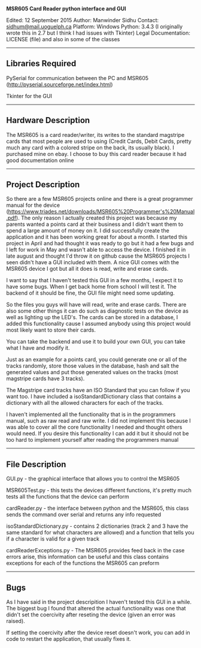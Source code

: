   **MSR605 Card Reader python interface and GUI**


  Edited: 12 September 2015
  Author: Manwinder Sidhu
  Contact: sidhum@mail.uoguelph.ca
  Platform: Windows
  Python: 3.4.3 (I originally wrote this in 2.7 but I think I had issues with Tkinter)
  Legal Documentation: LICENSE (file) and also in some of the classes

  ------------------  
  Libraries Required
  ------------------
  PySerial for communication between the PC and MSR605 (http://pyserial.sourceforge.net/index.html)
  
  Tkinter for the GUI
  

  --------------------
  Hardware Description
  --------------------
  The MSR605 is a card reader/writer, its writes to the standard magstripe cards
  that most people are used to using (Credit Cards, Debit Cards, pretty much any
  card with a colored stripe on the back, its usually black). I purchased mine
  on ebay. I choose to buy this card reader because it had good documentation
  online


  -------------------
  Project Description
  -------------------
  So there are a few MSR605 projects online and there is a great programmer manual
  for the device (https://www.triades.net/downloads/MSR605%20Programmer's%20Manual.pdf).
  The only reason I actually created this project was because my parents wanted a points
  card at their business and I didn't want them to spend a large amount of money on it. I
  did successfully create the application and it has been working great for about a month.
  I started this project in April and had thought it was ready to go but it had a few bugs
  and I left for work in May and wasn't able to access the device. I finished it in late
  august and thought I'd throw it on github cause the MSR605 projects I seen didn't have a
  GUI included with them. A nice GUI comes with the MSR605 device I got but all it does is
  read, write and erase cards.
  
  I want to say that I haven't tested this GUI in a few months, I expect it to have some bugs.
  When I get back home from school I will test it. The backend of it should be fine, the GUI file
  might need some updating.
  
  So the files you guys will have will read, write and erase cards. There are also some other
  things it can do such as diagnostic tests on the device as well as lighting up the LED's. The
  cards can be stored in a database, I added this functionality cause I assumed anybody using this
  project would most likely want to store their cards.
  
  You can take the backend and use it to build your own GUI, you can take what I have and modify it.
  
  Just as an example for a points card, you could generate one or all of the tracks randomly, store
  those values in the database, hash and salt the generated values and put those generated values on
  the tracks (most magstripe cards have 3 tracks).
  
  The Magstripe card tracks have an ISO Standard that you can follow if you want too. I have included a
  isoStandardDictionary class that contains a dictionary with all the allowed characters for each of the
  tracks.
  
  I haven't implemented all the functionality that is in the programmers manual, such as raw read and raw
  write. I did not implement this because I was able to cover all the core functionality I needed and thought
  others would need. If you desire this functionality I can add it but it should not be too hard to implement
  yourself after reading the programmers manual

  
  ----------------
  File Description
  ----------------
  GUI.py - the graphical interface that allows you to control the MSR605
  
  MSR605Test.py - this tests the devices different functions, it's pretty much tests all the functions that
                  the device can perform

  cardReader.py - the interface between python and the MSR605, this class sends the command over serial and
                  returns any info requested
                  
  isoStandardDictionary.py - contains 2 dictionaries (track 2 and 3 have the same standard for what characters
                             are allowed) and a function that tells you if a character is valid for a given track
                             
                             
  cardReaderExceptions.py - The MSR605 provides feed back in the case errors arise, this information can be useful
                            and this class contains exceptions for each of the functions the MSR605 can preform



  ----
  Bugs
  ----
  As I have said in the project descripition I haven't tested this GUI in a while. The biggest bug I found that altered
  the actual functionality was one that didn't set the coercivity after reseting the device (given an error was raised).
  
  If setting the coercivity after the device reset doesn't work, you can add in code to restart the application, that usually
  fixes it.
  
  

